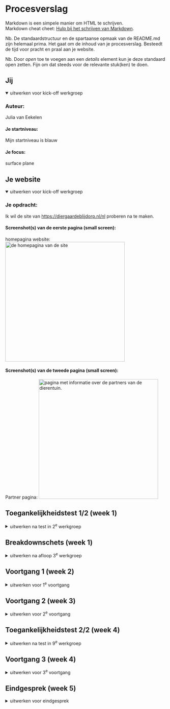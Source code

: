 # Procesverslag
Markdown is een simpele manier om HTML te schrijven.  
Markdown cheat cheet: [Hulp bij het schrijven van Markdown](https://github.com/adam-p/markdown-here/wiki/Markdown-Cheatsheet).

Nb. De standaardstructuur en de spartaanse opmaak van de README.md zijn helemaal prima. Het gaat om de inhoud van je procesverslag. Besteedt de tijd voor pracht en praal aan je website.

Nb. Door *open* toe te voegen aan een *details* element kun je deze standaard open zetten. Fijn om dat steeds voor de relevante stuk(ken) te doen.





## Jij

<details open>
  <summary>uitwerken voor kick-off werkgroep</summary>

  ### Auteur:
 Julia van Eekelen

  #### Je startniveau:
  Mijn startniveau is blauw

  #### Je focus:
  surface plane
 
</details>





## Je website

<details open>
  <summary>uitwerken voor kick-off werkgroep</summary>

  ### Je opdracht:
 Ik wil de site van https://diergaardeblijdorp.nl/nl proberen na te maken. 
 
  #### Screenshot(s) van de eerste pagina (small screen): 
  homepagina website:
  <img src="readme-images/homepagina-blijdorp.JPG" width="375px" alt="de homepagina van de site">

  #### Screenshot(s) van de tweede pagina (small screen):
  Partner pagina:
  <img src="readme-images/partnerpagina.JPG" width="375px" alt="pagina met informatie over de partners van de dierentuin.">
 
</details>



## Toegankelijkheidstest 1/2 (week 1)

<details>
  <summary>uitwerken na test in 2<sup>e</sup> werkgroep</summary>

  ### Bevindingen
  Lijst met je bevindingen die in de test naar voren kwamen:
  - Niet alle afbeeldingen hebben een alt tekst, wat niet handig is voor mensen met een screenreader
  - De headings zijn logisch, er is maar 1 h1 op een pagina en voor de rest is er h2/h3 gebruikt
  - De dark-mode wordt op de site niet echt goed ondersteund, zommige dingen gaan wel mee en andere weer niet
  - De animaties, daar gebeurd niet echt iets mee als je de reduced motion aanklikt, dit blijft gewoon hetzelfde wat niet echt fijn is voor mensen die hier gevoelig voor zijn. 
  - Er is genoeg ruimte om alles te bedienen als je de site bekijkt op mobiel
  - met de screenreader wordt alles goed aangegeven en worden de headings en linkjes allemaal goed vertelt en worden de linkjes ook uitgeklapt waar het nodig is. 

</details>


## Breakdownschets (week 1)

<details>
  <summary>uitwerken na afloop 3<sup>e</sup> werkgroep</summary>

  ### de hele pagina: 
  <img src="readme-images/breakdownpagina.jpg" width="375px" alt="breakdown van de hele partner pagina">
  <img>

  ### dynamisch deel (bijv menu): 
  <img src="readme-images/breakdownmenu.jpg" width="375px" alt="breakdown van een het menu">

  ### wellicht nog een dynamisch deel (bijv filter): 
  
</details>


## Voortgang 1 (week 2)

<details>
  <summary>uitwerken voor 1<sup>e</sup> voortgang</summary>

  ### Stand van zaken
 Het was weer even inkomen, het was namelijk el echt een tijdje geleden dat ik bezig ben geweest met code. 
 Voor mijn gevoel ging het opzetten van het bestand wel goed en de basis met de structuur ging wel goed (ookal weet ik nogsteeds niet of ik alles juist heb gebruikt.) 

 Als eerste vond ik het moeilijk om een goede site te vinden, dus daar ging het eigenlijk al mis. De site die ik nu heb gekozen vind ik wel heel leuk maar er zitten ook wel veel animaties in dus dat gaat nog wel een uitdaging worden. 

 Het eerste waar ik tegenaan ben gelopen is de tekst over afbeeldingen zetten, ik heb veel gegoogled en daar kwam ik wel dingen tegen die mogelijk waren maar ik wist niet zeker of ik het allemaal mag gaan gebruiken (dit ga ik dan ook zeker even navragen). 
 
 Eigenlijk heb ik voor de eerste voortgangsgesprekken vooral een basis opgezet en het nog simpel gehouden en heb ik vragen opgeschreven waardoor ik hopelijk verder kan gaan werken. 

 De scroll image had ik wel al toegevoegd, deze had ik namelijk al een keer gebruikt bij internetstandaarden dus ik wist hoe ik dat moest doen. Ookal was dit ook wel weer even kijken naar de code en wat puzzelen omdat ik eerst de border radius op het hele scroll gedeelte had gezet en niet op de images waardoor het er gek uit zag. Maar toen kwam ik er ook zelf wel snel achter dat ik de border radius alleen op de afbeeldingen moest zetten. 


  ### Agenda voor meeting
  samen met je groepje opstellen

  | student 1      | student 2          | student 3    | 
  | ---            | ---                | ---          | 
  | dit bespreken  | en dit             | en ik dit    | 
  | en dat ook nog | dit als er tijd is | nog een punt | 
  | ...            | ...                | ...          | 

  Ik heb het gehad over:
  - Hoe ik tekst over een afbeelding moest plaatsen --> Dit was een vraag die meerdere personen uit mijn groepje had, dus daar hadden we allemaal dus wat aan. 
  - Hoe ik verschillende animaties kon gaan aanpakken en op wat ik zou moeten zoeken.
  - Hoe ik doormiddel van knoppen (pijltje vooruit, pijltje achteruit) door verschillende afbeeldingen kon klikken --> dit was ook een vraag die we als groep hadden, dus meer personen hadden hier wat aan. 


  ### Verslag van meeting
  hier na afloop snel de uitkomsten van de meeting vastleggen:

  De meeting vond ik zelf wel heel handig om vragen te stellen en zo hopelijk weer verder te kunnen werken. 

  Ik heb genoeg tijd gekregen om mijn vragen te stellen en er samen even naar te kijken wat ik heel fijn vond. 
  Er werd gelijk gekeken hoe ik het zou kunnen gaan aanpakken en welke hulpmiddelen (sites) ik zou kunnen gebruiken om een idee te krijgen hoe mijn
  code eruit zou moeten gaan zien. 

  Ik had namelijk moeite met tekst over de afbeelding te zetten en toen werd er gelijk gezegd dat dit nog uitgelegd ging worden in de les en werd er een linkje van w3schools gestuurd zodat ik daar alvast naar kon kijken. 
  Ook heb ik nog meer vragen kunnen stellen over animaties die in mijn site zitten en hebben we daar samen ook even naar gekeken en werd er gezegt dat we hier samen nog even naar konden kijken, dus dat zorgde wel voor geruststelling aangezien ik echt dacht dat het mij nooit zou gaan lukken. 

  - Ik vond het fijn dat we met een groepje ook naar elkaars werk konden kijken, als je dan tegen dezelfde problemen aanloopt kun je daar samen naar kijken en samen kijken hoe je het zou moeten oplossen.
  - Fijn moment om je vragen te kunnen stellen en kijken of je een beetje op schema ligt.
  - Goed geholpen, ze gingen gelijk kijken of ze konden helpen en als ze het niet wisten gingen ze er even verder onderzoek naar doen om je uiteindelijk toch wel te kunnen helpen. 

  
  
</details>



## Voortgang 2 (week 3)

<details>
  <summary>uitwerken voor 2<sup>e</sup> voortgang</summary>

  ### Stand van zaken
  hier dit ging goed & dit was lastig (neem ook screenshots op van delen van je website en code)

Deze week kwam ik nogsteeds voor dezelfde uitdagingen te staan als de week daarvoor. Alleen heb ik deze week dus meer informatie gekregen in de les over tekst over een afbeelding positioneren.
 In de les kregen we hier namelijk theorie over en daar heb ik de opdrachten ook van gemaakt omdat dit dus ook veel voorkomt in mijn site. 
 
 Het is uiteindelijk deze week gelukt op de 3 afbeeldingen die onder elkaar staan goed te zetten met de tekst erover heen. Alleen vroeg ik mij af of het wel helemaal klopte en of ik het wel goed had neergezet, ik had namelijk gewerkt met een section met daarin articles en ik wist niet zeker of deze articles wel klopte. Ook had ik de verschillende elementen in de articles op een bepaalde manier aangeroepen en ik wist ook niet of dit de goede manier was. Dit heb ik toen aan Ivo gevraagd en hij heeft even naar mijn code gekeken en verteld dat de manier die ik had wel kon maar dat er wel iets aan verbeterd kon worden. Deze verbetering lag niet in mijn CSS, maar in de HTML. De articles waren namelijk niet echt logisch en hij zei dat ik het beter kon gaan veranderen naar een ul met li. 
 Hier ben ik dan ook mee aan de slag gegaan en dit ging eigenlijk ook wel goed.
  
  Alleen liep ik tegen een klein probleempje aan dat de bovenste afbeelding weer groter was dan de rest en dat de afbeeldingen meer rechts uitgelijnd waren waardoor er aan de rechterkant dus een stukje witruimte kwam, dit vond ik best gek omdat ik niet gebruik heb gemaakt van padding of een margin. Uiteindelijk na wat dingen geprobeerd te hebben zoals proberen de content in het midden te plaatsen, heb ik de padding op 0 gezet en daardoor veranderde hij dus goed en stonden de 3 blokjes weer goed op hun plek. 

Daarna ben ik nog gaan uitzoeken hoe ik de zwarte overlay over de afbeeldingen kon krijgen maar hier ben ik nogsteeds niet achter gekomen hoe dit moest. Ik heb aan Bregje gevraagd in de les hoe ik dat zou kunnen aanpakken en ik heb geprobeerd om met het pseudo element ::before te werken, alleen werkte het niet toen ik dat probeerde. Er kwam helemaal niks tevoorschijn op mijn website. Ook heb ik nog iets met div geprobeerd en ook dit werkte niet. Toen zat ik er wel even doorheen en had ik er niet echt veel zin meer in. 
Daarom ben ik weer verder gegaan naar wat anders, het is namelijk ook gelukt om de tekst over mijn scroll images te plaatsen, dus hier ben ik wel heel erg blij mee dat dat is gelukt. Ook dit was wel even proberen met de posities van de tekst maar dit was ook wel weer snel gelukt. 

Toen ben ik nog gaan kijken naar het menu van de site en ik heb wat dingen opgezocht op w3schools, maar ik kwam nog niet echt iets vergelijkbaars tegen dus hier moet ik nog even verder naar gaan kijken, maar dat leek mij iets te moeilijk en te lang om nog uit te gaan zoeken. 

  ### Agenda voor meeting
  samen met je groepje opstellen

  | student 1      | student 2          | student 3    | student 4        |
  | ---            | ---                | ---          | ---              |
  | dit bespreken  | en dit             | en ik dit    | en dan ik dat    |
  | en dat ook nog | dit als er tijd is | nog een punt | dit wil ik zeker |
  | ...            | ...                | ...          | ...              |

  vragen: 

  - Hoe krijg ik de zwarte gloed over de pagina's (dingen geprobeerd maar kom er niet uit).
  - Mag ik het 1e plaatje als background image doen?
  - Wat kan ik zoeken om een begin te maken aan de animatie (van de partners).
  - Hoe krijg ik de zwarte overlay precies de maat van mijn li?
  - Hoe krijg ik de zwarte overlay over het 1e plaatje (geprobeerd om de manier waarop het nu was gelukt, maar nu lukt het niet)
  - Hoe kan ik het beste het onderste stuk aanpakken?
  - Ik kan de vormen op de achtergrond nogsteeds niet vinden.
  - Hoe krijg ik de buttons in het midden met de gradient? 
 


  ### Verslag van meeting
  hier na afloop snel de uitkomsten van de meeting vastleggen

  - punt 1
  - punt 2
  - nog een punt
- ...

</details>





## Toegankelijkheidstest 2/2 (week 4)

<details>
  <summary>uitwerken na test in 9<sup>e</sup> werkgroep</summary>

  ### Bevindingen
  Lijst met je bevindingen die in de test naar voren kwamen (geef ook aan wat er verbeterd is):

</details>





## Voortgang 3 (week 4)

<details>
  <summary>uitwerken voor 3<sup>e</sup> voortgang</summary>

  ### Stand van zaken

Ik ben wel weer geprobeerd om verder te komen met mijn code. In mijn hoofd heb ik het wel al een beetje opgegeven omdat ik nog best veel moet doen. 

Ik ben bezig geweest met animaties, namelijk mijn images die bewegen op de partnerpagina. dit is grotendeels gelukt alleen gaat het niet oneindig door en komt er op een gegeven moment een wit vlak als alle afbeeldingen langs zijn geweest. Ik heb gevraagd in de les waar dit aan kan liggen en heb dat ook geprobeerd alleen is het probleem er nogsteeds, ik ga het daarom nog wel een keer vragen en kijken of ik er samen met de docent of de studentenassistenten uit ga komen. 

Daarnaast heb ik ook de animatie toegevoegd dat mijn tekst in beeld schuift als je er naartoe scrollt. Dit was best makkelijk te doen omdat ik de voorbeeldcode hiervoor had gekregen en dit ook gelijk werkten. Ik moest alleen even kijken op welke elementen ik dit moest gaan toepassen. 

Daarnaast ben ik nu in de eerste les van de week ook bezig geweest met het maken van mijn hamburgermenu icoon, deze code heb ik gebruikt van een oefening die op dlo stond. Eerst werkte het niet omdat het helemaal niet te zien was maar met wat hulp kwam het icoontje toch wel tevoorschijn. 
Toen was er nog het probleem dat het button element maar onder 1 streepje stond en ik kreeg dit niet weg. Na het vragen aan een studentassistent en wat zelf te proberen en toe te voegen heb ik het zelf gefixt, maar ik wel echt blij mee was. 
Dus ik ben echt wel blij dat dat het doet!!!

Daarna kwam het lastigste gedeelte namelijk het hamburgermenu maken. Hier ben ik echt heel lang mee bezig geweest. Ik heb de voorbeelden uit de les erbij gepakt en zelf voorbeelden gezocht op youtube en codepen en heb ook verschillende dingen met code geprobeerd en sommige werkten ook wel, maar ik wist niet zeker of ik die code zomaar kon gebruiken dus heb ik dat weer verwijderd. Nu is het dus nogsteeds niet gelukt en daar baal ik wel een beetje ben ook omdat ik daar best wel wat tijd heb ingestopt.

Omdat dat niet werkte ben ik maar bezig gegaan met het maken van een begin van mn 2e pagina. Dit ging eigenlijk best wel goed ook omdat ik al veel heb geofend met code op de andere pagina dus ik merkte wel dat ik al sneller wist hoe ik het moest gaan aanpakken. 
Het beginnetje ging dus best goed en snel, alleen moet ik nu beginnen met het maken van een carousel met buttons. Hiervoor had ik van de studentassistenten ook een linkje van codepen gekregen van Sanne, waar dus de code staat hoe ik het moest aanpakken alleen na dit ook bekeken, aangepast en geprobeerd te hebben werkten het niet. 
Daarna heb ik nog een poging gedaan om het aan Chatgpt te vragen maar hier kwam ik na meerdere pogingen ook niet verder. De plaatjes blijven namelijk onder elkaar staan en komen niet in het carousel blokje. Dit ga ik morgen ook maar na vragen denk ik. De buttons kwamen namelijk wel tevoorschijn alleen de images werkten niet mee, geen idee waarom niet. 

Nu ga ik nog verder met de opzet van de html van mijn 2e pagina en ga ik morgen weer een poging wagen aan de moeilijke dingen. 

vragen:
- hamburgermenu
- carousel met buttons
- achtergrond bubbels
- carousel met timer en automatisch verschuivende plaatjes
- hoe krijg ik de blokjes van de dieren naast elkaar?
- Ik heb een Id gebruikt (nieuws h2) mag dit? is er een andere manier?


  ### Agenda voor meeting
  samen met je groepje opstellen

  | student 1      | student 2          | student 3    | student 4        |
  | ---            | ---                | ---          | ---              |
  | dit bespreken  | en dit             | en ik dit    | en dan ik dat    |
  | en dat ook nog | dit als er tijd is | nog een punt | dit wil ik zeker |
  | ...            | ...                | ...          | ...              |


  ### Verslag van meeting
  hier na afloop snel de uitkomsten van de meeting vastleggen

  - Er is geholpen met het naast elkaar zetten van elementen, ik snapte namelijk niet dat het niet werkten omdat ik het op andere delen van de pagina ook heb laten werken, maar dit was nu gelukt.
  - Ook is er meegekeken naar van plaatjes op de partner pagina die uit zichzelf bewegen dat het niet doorliep en er uiteindelijk dus een heel wit valk naar voren kwam, maar hier kwamen we samen ook niet uit wat wel jammer was.
  - Dan heb ik gevraagd over een onderdeel op de pagina van de homepagina waar als de plaatjes veranderd er ook een pijltje inspringt bij de tekst en dit steeds veranderd, hier heb ik akkoord voor gekregen om dit te skippen en niet te doen, wat ik wel fijn vond want dat vond ik ook wel echt lastig en kwam ik niet uit.
  - Dan heb ik nog hulp gevraagd voor de carroussels alleen kreeg ik hier alleen een aanpak van terug en die had ik ook al gebprobeerd, dus vond het wel jammer dat daar niet samen naar gekeken werd. 

</details>


## Eindgesprek (week 5)

<details>
  <summary>uitwerken voor eindgesprek</summary>

  Eigenlijk had ik het deze week, maar ook vorige week al een klein beetje opgegeven omdat ik nog best veel dingen moest doen en ik problemen had met het hamburgermenu en mijn carroussels, dit lukte niet en heb ik veel tijd in gestoken, waardoor ik dus veel tijd daarin heb gestopt en dus tijd heb verloren om aan de andere dingen te werken. 
  
  Ik had de moet nog niet opgegeven, ik wilde namelijk wel zo ver mogelijk komen om voor de herkansing minder te gaan moeten doen. 

  Toen ik uiteindelijk voor de zoveelste keer aan het werk was aan dat stomme carroussel heb ik het opgegeven en laten liggen zodat ik de rest van mijn pagina nog wel af kon gaan maken en daar de tijd in te steken. 
  Hier gingen ook wel echt een paar dingen mis, maar uiteindelijk ging dit wel soepeler dan dat carroussel wat ik wel fijn vond. 

  Ook heb ik deze week mijn hamburgermenu een soort van laten werken en vormgegeven waar ik wel heel blij mee was omdat ik hier ook best wel moeite mee had omdat ik veel dingen had geprobeerd maar het niet werkten. 

  Als laatste was ik bezig geweest met het nieuwsbrief stukje, wat eigenlijk wel makkelijk ging en ik daar zelf wel voor kon zorgen dat dat er goed uit ging zien dus dat vond ik fijn. 

  Dan als laatste ben ik nog bezig geweest met mn footer en dat ging ook even helemaal fout, ik had namelijk een ul aangemaakt met li maar ik had deze li geen a gegeven wat wel moest. 
  Ook wilde ik de linkjes die in de ul stonden naast elkaar uitlijnen dus ik dacht dat ik dat moest doen met display flex en dan flex wrap wrap maar dat deed het niet en ik snapte er helemaal niks van, na veel dingen geprobeerd te hebben heb ik ze in een div geplaatst en toen werkte het wel. 
  Maar toen kwam ik ergens achter op de blijdorp site zelf hadden ze namelijk gebruik gemaakt van een grid en grid columns dus heb ik dit ook geprobeerd en dit werkten, teon dit werkten heb ik de div weggehaald en heb ik het aan de ul gekoppeld.
  Het duurde ook even voordat dat het deed, maar uiteindelijk is dat nog gelukt, wat ik wel heel fijn vond. 

  Ook had ik geen tijd meer om het laatste deel te maken van de footer met de social media enzo. 

  ### Je uitkomst - karakteristiek screenshots:
  


  ### Dit ging goed/Heb ik geleerd: 

Ik heb geleerd hoe ik tekst over images heen moet plaatsen, aan het begin lukte dit niet en had ik er wel moeite mee, maar na de les die we erover hadden gehad ben ik met mijn eigen code aan de slag gegaan en werkte dit eigenlijk goed. Daar ben ik wel blij mee omdat ik dit veel moest toepassen op mijn pagina. 

Ook hebben ik geleerd om verschillende elementen aan te spreken in mijn css met bijvoorbeeld nth-of-type, dit had ik nog nooit eerder gebruikt en dit heb ik dus ontdekt. Uiteindelijk heb ik dit best veel toegepast en vond ik dit een fijne manier omdat ik dan niet voor elk ding een andere class moest aanmaken. 

Ook heb ik geleerd om te werken met gradient, ik had namelijk vlakken en buttons die een gradient achtergrond hadden, ik wist helemaal niet dat dit kon en wist daarom ook niet hoe ik dit moest gaan toepassen maar toen heb ik via w3schools gezien hoe dat moest en heb ik via daar de achtergronden met een gradient gemaakt wat ik wel heel cool vond. 


  ### Dit was lastig/Is niet gelukt:
 Ik vond veel lastig tijdens het coderen, ookal heb ik veel veel nieuwe dingen geleerd en ooknieuwe dingen gecodeerd. 
 Als eerste had ik best wel veel moeite met het hamburgermenu, ik heb echt heel veel pogingen gedaan en naar de voorbeeld code gekeken en ook nog gekeken naar andere voorbeelden die ik kon vinden, maar niks werkte. Dat moet ik natuurlijk iets niet goed doen maar kwam er ook niet uit wat er niet klopten. Ook heb ik Chatgpt gevraagd maar ook met dit kwam ik er niet uit. 
 
 Uiteindelijk is het wel gelukt alleen werkt het nog niet helemaal goed, als ik namelijk het hele menu maak dan zijn er op het einde sommige links gewoon niet te zien en stopt het menu gewoon en ook heb ik meerdere dingen geprobeerd om dit op te lossen zoals de height aanpassen maar ook dit werkt niet. 

 Daarnaast heb ik in mijn homepgaina dus 2 carroussels nodig, ik heb echt zoveel geprobeerd maar kwam er maar niet uit waarom het bij mij niet lukte. Ik heb het voorbeeld meerdere keren bekeken en uitgevoerd, heb geprobeerd youtube tutorials te bekijken en heb gekeken naar code van vrienden en ook na dit proberen gebeurde er gewoon niks. De images stonden gewoon nog op de zelfde plek. Dus ik snap niet hoe dit dan moet. 

 Daarnaast moest ik ook nog een keer mijn images op autoplay hebben en hier heb ik dus ook youtube video's van gekeken en heb ik code voorbeelden opgezocht op codepen maar ook dit kreeg ik niet voor elkaar, want deze moet net zoals de carroussels ook een timer hebben aan de bovenkant. 

 Ook had ik wel moeite met het vinden van de animatie die ik moest plaatsen om de verschillende plaatjes automatisch te laten bewegen, maar teon ik dit had gevonden vond ik het wel heel vet om te zien dat je dat gewoon met code kan maken. 

 Wat ook niet is gelukt, zijn de waves die je zou moeten zijn als je scrollt naar beneden waar blokjes dan van een wave weer recht worden, hier heb ik eerlijk gezegd nog helemaal niet naar gekeken want daar had ik geen tijd voor. 

 Ook had ik geen tijd voor de surfaceplane en de light en darkmode. 


 ## Herkansing

 Omdat het mij niet gelukt was om optijd mijn website af te maken heb ik dus een herkansing nodig voor dit vak. 
 Ik ben na het eindgesprek meeteen bezig geweest met het verbeteren van mijn footer, het logo die ik had gebruikt was namelijk niet van goede kwaliteit en had niet de goede kleur dus toen ben ik samen met een klasgenootje hier nog even gaan kijken en is het gelukt op dit op te lossen en het zo erin te zetten zodat het er goed uit zag en ik er tevreden mee was. 

 Daarna kwam de 2e klus, ik had namelijk een div gebruikt in mijn ul en ik kwam erachter in de validator dat dat dus niet mag alleen omdat ik het toch al had opgegeven had ik dat toen niet meer verbeterd in mijn gesprek kwam dit ook naar voren dus hier ben ik dan ook mee bezig geweest. Ik heb de div weggehaald en het anders vormgegeven zonder een div te gebruiken. Nu lukt het niet meer om de onderste linkjes naast elkaar te krijgen want dan verdwijnen ze steeds uit het hamburgermenu maar ik ga hier later nog even naar kijken want ik was hier best weer lang mee bezig omdat het even uitvogelen was hoe ik het dan ging doen ook met de css als de div weg was maar dit is uiteindelijk wel gelukt, alleen dus de laatste linkjes nog naast elkaar.

 Daarna ben ik bezig gegaan met het maken van een darkmode, hiervoor ben ik weer eve terug gegaan naar dlo om te kijken hoe dit ookalweer in elkaar zat en heb ik ook even op de voorbeelden van codepen gekeken en ik heb ervoor gekozen om het gewoon door het systeem/ instelling te laten bepalen, dus als iemand die in darkmode heeft staan dat de pagina dan veranderd. Ik wilde het eerst doen door een knap maar dit leek mij net zo makkelelijk hoe ik het nu heb gedaan.
 Ik heb zelf mijn laptop in darkmode gezet en zo gekeken wat ik wilde veranderen als het in darkmode werd gezet, omdat er op de website van blijdorp eigenlijk niet veel veranderd wilde ik dat je bij mijn "eigen" site wel echt een verandering zag, dit ging best makkelijk met coderen eigenlijk.

 Een andere dag ben ik weer even gaan kijken naar dat carousel wat ik echt steeds niet voor elkaar heb gekregen, ik heb toen svg toegevoegd aan de buttons zodat je ook echt de pijltjes zag als je naar de volgende afbeelding wil gaan. Daarnaast heb ik voor dit stukje weer gekeken naar de codepen voorbeeld en heb dit toegepast op mijn eigen code maar dit lukte weer niet en je zag het weer niet dus toen heb ik veel gebruik gemaakt van de hulp van chatgpt en heb ik veel dingen gevraagd zodat het uiteindelijk wel heeft gewerkt. Alleen moet ik nog even kijken of dat ik het zo wil houden of dat ik toch de manier van de codepen voorbeeld wil gaan volgen, dus ik kan hier later nog even op terug komen. Ik heb nu namelijk gewoon img elementen onder elkaar staan en heb het niet in een ul staan. 
 Ook heb ik diezelfde dag nog gekeken naar het autoplay die ik nodig heb op een ander stukje met afbeeldingen alleen was dit ook niet gelukt na een paar keer proberen heb ik de moed opgegeven en ben ik er mee gestopt ook omdat ik dacht dat ik er later wel op terug zou komen. 

 Vandaag (28 december) ben ik weer gaan kijken naar de vormgeving en ben ik bezig geweest met de overlay op sommige afbeeldingen de scroll afbeeldingen moesten namelijk 3 verschillende kleuren ik had hier al een keer een begin aan gemaakt maar toen kwam de kleur niet naar voren nu heb ik het nog een keer geprobeerd en het lukte ik had namelijk nog een keer naar de code die ik een keer al had gebruikt voor een andere overlay gekeken en toen ben ik gewoon wat dingen gaan proberen en uiteindelijk was het gelukkig wel gelukt en bleek het niet zo moeilijk te zijn. 

Ik ben weer bezig geweest met de carousels vandaag (29 december), ik heb ervoor gezorgd dat de autoplay afbeeldingen het doen en dat mijn 2e carousel aan de onderkant van de pagina met de buttons het ook doen. Als eerste ben ik bezig geweest met de autoplay afbeeldingen, ik had het opzetje al eerder gemaakt ik moest alleen nog de javascript toepassen aan het stukje en toen ik dat had gedaan werkte het (met hulp van chatgpt) en was ik daar wel heel blij. Daarna ben ik bezig gegaan met mijn 2e carousel met buttons. Omdat ik dat al een keer eerder had gedaan ging mij dit wel gemakkelijker af alleen liep ik ook wel tegen een paar dingen weer aan. Als eerste was ik vergeten om in de javscript mijn buttons goed aan te roepen ik was namelijk de punten voor de class namen vergeten waardoor het natuurlijk niet werkte want die punt hoort erbij als je iets een class gaf. Nou toen ik hier achter kwam werkte het klikken van de buttons wel alleen stonden de afbeeldingen nu onder elkaar en niet in 1 container. Dus toen heb ik een div aangemaakt waardoor ik er een width en height aan kon geven waardoor de afbeeldingen op dezelfde plek kwamen te staan. 
 

## Bronnenlijst

<details open>
  <summary>continu bijhouden terwijl je werkt</summary>

  Nb. Wees specifiek ('css-tricks' als bron is bijv. niet specifiek genoeg). 
  Nb. ChatGpT en andere AI horen er ook bij.
  Nb. Vermeld de bronnen ook in je code.

  1. https://fonts.adobe.com/fonts/montserrat
  2. https://www.w3schools.com/howto/howto_css_image_text.asp  "hoe zet je tekst over een afbeelding"
  3. https://www.w3schools.com/css/css3_gradients.asp " gradient als background color"
  4. Chatgpt --> voor object:fit 
  5. https://www.w3schools.com/css/css3_shadows_box.asp --> voor het shadow box element
  6. https://www.w3schools.com/howto/howto_css_custom_checkbox.asp --> radio buttons
  7. https://chatgpt.com/c/6750b15b-a63c-800b-bb77-b01b53d885f9 --> radiobuttons / checkbox en input veld email
  8. https://codepen.io/shooft/pen/VwJXNEg --> voor mijn hamburgermenu
  9. chatgpt voor mijn hamburgermenu
  10. https://codepen.io/ericmahoney/pen/eYZwWzN voor mijn hamburgermenu
  11. https://codepen.io/shooft/pen/JjQLVeB voor mijn hamburgermenu button
  12. https://www.w3schools.com/tags/att_input_type_submit.asp voor input type submit				
  12.  https://diergaardeblijdorp.nl/nl?utm_term=blijdorp&utm_campaign=B+%7C+Diergaarde+Blijdorp+(NL)&utm_source=adwords&utm_medium=ppc&hsa_acc=2571617763&hsa_cam=269703749&hsa_grp=20206469669&hsa_ad=523858901276&hsa_src=g&hsa_tgt=kwd-306551720060&hsa_kw=blijdorp&hsa_mt=e&hsa_net=adwords&hsa_ver=3&gad_source=1&gclid=EAIaIQobChMI5KTjyOeaigMVqDsGAB268gnzEAAYASAAEgJmivD_BwE	voor grid-row-column code
  13. https://codepen.io/studiojvla/pen/qVbQqW voor slider
  14. https://codepen.io/shooft/pen/yLKjzWa gebruikt voor carroussel maar werkt / lukt niet
  15. https://codepen.io/shooft/pen/xxozyVW gebruikt voor dark mode 
  16. https://codepen.io/shooft/pen/mdBOZLz  en Chatgpt gebruikt voor carousel / nu werkt het wel maar is de afbeelding na een paar keer klikken niet zichtbaar. 
  17. Eigenlijk gekeken naar oude code voor geluid, maar toen deze bron gebruikt: https://youtu.be/3xlws5og44U?feature=shared
  18. bron geluid olifant: Blijdorp.nl 
  19. Bron sneeuw gifje: https://www.zonova.nl/dl-27111-7-106458/download/sneeuwgif.html

</details>